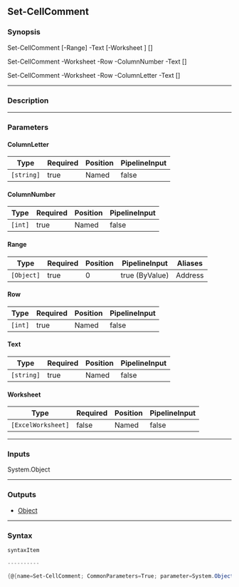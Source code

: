 Set-CellComment
---------------

### Synopsis

Set-CellComment [-Range] <Object> -Text <string> [-Worksheet <ExcelWorksheet>] [<CommonParameters>]

Set-CellComment -Worksheet <ExcelWorksheet> -Row <int> -ColumnNumber <int> -Text <string> [<CommonParameters>]

Set-CellComment -Worksheet <ExcelWorksheet> -Row <int> -ColumnLetter <string> -Text <string> [<CommonParameters>]

---

### Description

---

### Parameters
#### **ColumnLetter**

|Type      |Required|Position|PipelineInput|
|----------|--------|--------|-------------|
|`[string]`|true    |Named   |false        |

#### **ColumnNumber**

|Type   |Required|Position|PipelineInput|
|-------|--------|--------|-------------|
|`[int]`|true    |Named   |false        |

#### **Range**

|Type      |Required|Position|PipelineInput |Aliases|
|----------|--------|--------|--------------|-------|
|`[Object]`|true    |0       |true (ByValue)|Address|

#### **Row**

|Type   |Required|Position|PipelineInput|
|-------|--------|--------|-------------|
|`[int]`|true    |Named   |false        |

#### **Text**

|Type      |Required|Position|PipelineInput|
|----------|--------|--------|-------------|
|`[string]`|true    |Named   |false        |

#### **Worksheet**

|Type              |Required|Position|PipelineInput|
|------------------|--------|--------|-------------|
|`[ExcelWorksheet]`|false   |Named   |false        |

---

### Inputs
System.Object

---

### Outputs
* [Object](https://learn.microsoft.com/en-us/dotnet/api/System.Object)

---

### Syntax
```PowerShell
syntaxItem
```
```PowerShell
----------
```
```PowerShell
{@{name=Set-CellComment; CommonParameters=True; parameter=System.Object[]}, @{name=Set-CellComment; CommonParameters=True; parameter=System.Object[]}, @{name=Set-CellComment; …
```
